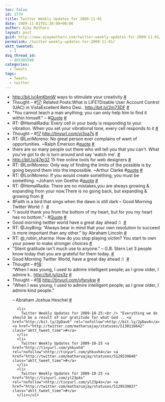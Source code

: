 ```yaml
---
toc: false
id: 1779
title: Twitter Weekly Updates for 2009-11-01
date: 2009-11-01T01:30:00+00:00
author: Ajay Matharu
layout: post
guid: http://www.ajaymatharu.com/twitter-weekly-updates-for-2009-11-01/
permalink: /twitter-weekly-updates-for-2009-11-01/
aktt_tweeted:
  - 1
dsq_thread_id:
  - 465385590
categories:
  - Tweets
tags:
  - Tweets
  - twitter
---
```

<ul class="aktt_tweet_digest">
  <li>
    <a href="http://bit.ly/4mKbmW" rel="nofollow">http://bit.ly/4mKbmW</a> ways to stimulate your creativity <a href="http://twitter.com/matharuajay/statuses/5281833071" class="aktt_tweet_time">#</a>
  </li>
  <li>
    Thought &#8211; #<a href="http://search.twitter.com/search?q=%2317" class="aktt_hashtag">17</a>: Related Posts:What is LIFE?Disable User Account Control (UAC) in VistaExcellent Retro Desi.. <a href="http://bit.ly/2m73DF" rel="nofollow">http://bit.ly/2m73DF</a> <a href="http://twitter.com/matharuajay/statuses/5260900734" class="aktt_tweet_time">#</a>
  </li>
  <li>
    "You cannot teach a man anything; you can only help him to find it within himself." &#8211; #<a href="http://search.twitter.com/search?q=%23Quote" class="aktt_hashtag">Quote</a> <a href="http://twitter.com/matharuajay/statuses/5257559564" class="aktt_tweet_time">#</a>
  </li>
  <li>
    RT: @HemalRadia: Every cell in your body is responding to your vibration. When you set your vibrational tone, every cell responds to it <a href="http://twitter.com/matharuajay/statuses/5257554843" class="aktt_tweet_time">#</a>
  </li>
  <li>
    Thought &#8211; #<a href="http://search.twitter.com/search?q=%2317" class="aktt_hashtag">17</a> <a href="http://tinyurl.com/yj3xa7s" rel="nofollow">http://tinyurl.com/yj3xa7s</a> <a href="http://twitter.com/matharuajay/statuses/5252991555" class="aktt_tweet_time">#</a>
  </li>
  <li>
    RT: @LoriMoreno: No great person ever complains of want of opportunities. ~Ralph Emerson #<a href="http://search.twitter.com/search?q=%23quote" class="aktt_hashtag">quote</a> <a href="http://twitter.com/matharuajay/statuses/5228404028" class="aktt_tweet_time">#</a>
  </li>
  <li>
    there are so many people out there who will tell you that you can't. What you've got to do is turn around and say 'watch me'. <a href="http://twitter.com/matharuajay/statuses/5227867893" class="aktt_tweet_time">#</a>
  </li>
  <li>
    <a href="http://bit.ly/47ej3Z" rel="nofollow">http://bit.ly/47ej3Z</a> 15 free online tools for web designers <a href="http://twitter.com/matharuajay/statuses/5227061778" class="aktt_tweet_time">#</a>
  </li>
  <li>
    RT: @LoriMoreno: Only way of finding the limits of the possible is by going beyond them into the impossible. ~Arthur Clarke #<a href="http://search.twitter.com/search?q=%23quote" class="aktt_hashtag">quote</a> <a href="http://twitter.com/matharuajay/statuses/5227033239" class="aktt_tweet_time">#</a>
  </li>
  <li>
    RT: @LoriMoreno: If you would create something, you must be something. ~Johann von Goethe #<a href="http://search.twitter.com/search?q=%23quote" class="aktt_hashtag">quote</a> <a href="http://twitter.com/matharuajay/statuses/5226999852" class="aktt_tweet_time">#</a>
  </li>
  <li>
    RT: @HemalRadia: There are no mistakes,you are always growing & expanding from your now.There is no going back, but expanding & growing from <a href="http://twitter.com/matharuajay/statuses/5222194983" class="aktt_tweet_time">#</a>
  </li>
  <li>
    #Faith is a bird that sings when the dawn is still dark &#8211; Good Morning Twitter World <img src="http://www.ajaymatharu.com/wp-includes/images/smilies/simple-smile.png" alt=":)" class="wp-smiley" style="height: 1em; max-height: 1em;" /> <a href="http://twitter.com/matharuajay/statuses/5222174493" class="aktt_tweet_time">#</a>
  </li>
  <li>
    "I would thank you from the bottom of my heart, but for you my heart has no bottom."- #<a href="http://search.twitter.com/search?q=%23Quote" class="aktt_hashtag">Quote</a> <a href="http://twitter.com/matharuajay/statuses/5198504833" class="aktt_tweet_time">#</a>
  </li>
  <li>
    Good morning twitter world have a great day ahead <img src="http://www.ajaymatharu.com/wp-includes/images/smilies/simple-smile.png" alt=":)" class="wp-smiley" style="height: 1em; max-height: 1em;" /> <a href="http://twitter.com/matharuajay/statuses/5194392463" class="aktt_tweet_time">#</a>
  </li>
  <li>
    RT: @JoyBing: “Always bear in mind that your own resolution to succeed is more important than any other.” by Abraham Lincoln <a href="http://twitter.com/matharuajay/statuses/5171527478" class="aktt_tweet_time">#</a>
  </li>
  <li>
    RT: @_robin_sharma: How do you stop playing victim? You start to own your power to make stronger choices <a href="http://twitter.com/matharuajay/statuses/5170469056" class="aktt_tweet_time">#</a>
  </li>
  <li>
    "Silent gratitude isn't much use to anyone." &#8211; G.B. Stern Let 3 people know today that you are grateful for them today. <a href="http://twitter.com/matharuajay/statuses/5169134815" class="aktt_tweet_time">#</a>
  </li>
  <li>
    Good Morning Twitter World, have a great day ahead <img src="http://www.ajaymatharu.com/wp-includes/images/smilies/simple-smile.png" alt=":)" class="wp-smiley" style="height: 1em; max-height: 1em;" /> <a href="http://twitter.com/matharuajay/statuses/5164493845" class="aktt_tweet_time">#</a>
  </li>
  <li>
    Thought &#8211; #<a href="http://search.twitter.com/search?q=%2316" class="aktt_hashtag">16</a>:<br /> &#8220;When I was young, I used to admire intelligent people; as I grow older, I admire k.. <a href="http://bit.ly/izs3z" rel="nofollow">http://bit.ly/izs3z</a> <a href="http://twitter.com/matharuajay/statuses/5154540325" class="aktt_tweet_time">#</a>
  </li>
  <li>
    Thought &#8211; #<a href="http://search.twitter.com/search?q=%2316" class="aktt_hashtag">16</a> <a href="http://tinyurl.com/yfsnykw" rel="nofollow">http://tinyurl.com/yfsnykw</a> <a href="http://twitter.com/matharuajay/statuses/5149895127" class="aktt_tweet_time">#</a>
  </li>
  <li>
    "When I was young, I used to admire intelligent people; as I grow older, I admire kind people." <p>
      &#8211; Abraham Joshua Heschel <a href="http://twitter.com/matharuajay/statuses/5149681107" class="aktt_tweet_time">#</a></li> 
      
      <li>
        Twitter Weekly Updates for 2009-10-25:<br /> "Everything we do should be a result of our gratitude for what God .. <a href="http://bit.ly/2pDav6" rel="nofollow">http://bit.ly/2pDav6</a> <a href="http://twitter.com/matharuajay/statuses/5130116642" class="aktt_tweet_time">#</a>
      </li>
      <li>
        Twitter Weekly Updates for 2009-10-25 <a href="http://tinyurl.com/yhkuvh4" rel="nofollow">http://tinyurl.com/yhkuvh4</a> <a href="http://twitter.com/matharuajay/statuses/5129539840" class="aktt_tweet_time">#</a>
      </li>
      <li>
        Twitter Weekly Updates for 2009-10-25 <a href="http://tinyurl.com/yl23p4x" rel="nofollow">http://tinyurl.com/yl23p4x</a> <a href="http://twitter.com/matharuajay/statuses/5129539837" class="aktt_tweet_time">#</a>
      </li></ul>
